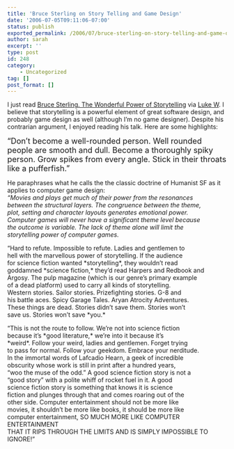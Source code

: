 ```yaml
---
title: 'Bruce Sterling on Story Telling and Game Design'
date: '2006-07-05T09:11:06-07:00'
status: publish
exported_permalink: /2006/07/bruce-sterling-on-story-telling-and-game-design
author: sarah
excerpt: ''
type: post
id: 248
category:
    - Uncategorized
tag: []
post_format: []
---
```

I just read [Bruce Sterling. The Wonderful Power of Storytelling](http://lib.ru/STERLINGB/story.txt) via [Luke W](http://www.lukew.com/ff/entry.asp?362). I believe that storytelling is a powerful element of great software design, and probably game design as well (although I’m no game designer). Despite his contrarian argument, I enjoyed reading his talk. Here are some highlights:

<font size="+1">“Don’t become a well-rounded person. Well rounded people are smooth and dull. Become a thoroughly spiky person. Grow spikes from every angle. Stick in their throats like a pufferfish.”</font>

He paraphrases what he calls the the classic doctrine of Humanist SF as it applies to computer game design:  
 *“Movies and plays get much of their power from the resonances  
between the structural layers. The congruence between the theme,  
plot, setting and character layouts generates emotional power.  
Computer games will never have a significant theme level because  
the outcome is variable. The lack of theme alone will limit the  
storytelling power of computer games.*

“Hard to refute. Impossible to refute. Ladies and gentlemen to  
hell with the marvellous power of storytelling. If the audience  
for science fiction wanted \*storytelling\*, they wouldn’t read  
goddamned \*science fiction,\* they’d read Harpers and Redbook and  
Argosy. The pulp magazine (which is our genre’s primary example  
of a dead platform) used to carry all kinds of storytelling.  
Western stories. Sailor stories. Prizefighting stories. G-8 and  
his battle aces. Spicy Garage Tales. Aryan Atrocity Adventures.  
These things are dead. Stories didn’t save them. Stories won’t  
save us. Stories won’t save \*you.\*

“This is not the route to follow. We’re not into science fiction  
because it’s \*good literature,\* we’re into it because it’s  
\*weird\*. Follow your weird, ladies and gentlemen. Forget trying  
to pass for normal. Follow your geekdom. Embrace your nerditude.  
In the immortal words of Lafcadio Hearn, a geek of incredible  
obscurity whose work is still in print after a hundred years,  
“woo the muse of the odd.” A good science fiction story is not a  
“good story” with a polite whiff of rocket fuel in it. A good  
science fiction story is something that knows it is science  
fiction and plunges through that and comes roaring out of the  
other side. Computer entertainment should not be more like  
movies, it shouldn’t be more like books, it should be more like  
computer entertainment, SO MUCH MORE LIKE COMPUTER ENTERTAINMENT  
THAT IT RIPS THROUGH THE LIMITS AND IS SIMPLY IMPOSSIBLE TO  
IGNORE!”